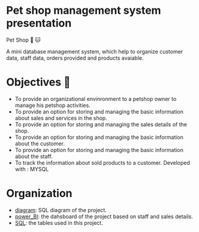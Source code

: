 # Pet shop management system presentation 
Pet Shop 🐶 🐱

A mini database management system, which help to organize customer data, staff data, orders provided and products avaiable. 

# Objectives 💪
- To provide an organizational envinronment to a petshop owner to manage his petshop activities.
- To provide an option for storing and managing the basic information about sales and services in the shop.
- To provide an option for storing and managing the sales details of the shop.
- To provide an option for storing and managing the basic information about the customer.
- To provide an option for storing and managing the basic information about the staff.
- To track the information about sold products to a customer.
Developed with : MYSQL

# Organization
- [diagram](./diagram): SQL diagram of the project. 
- [power_BI](./power_BI): the dahsboard of the project based on staff and sales details.
- [SQL](./SQL): the tables used in this project.
 
